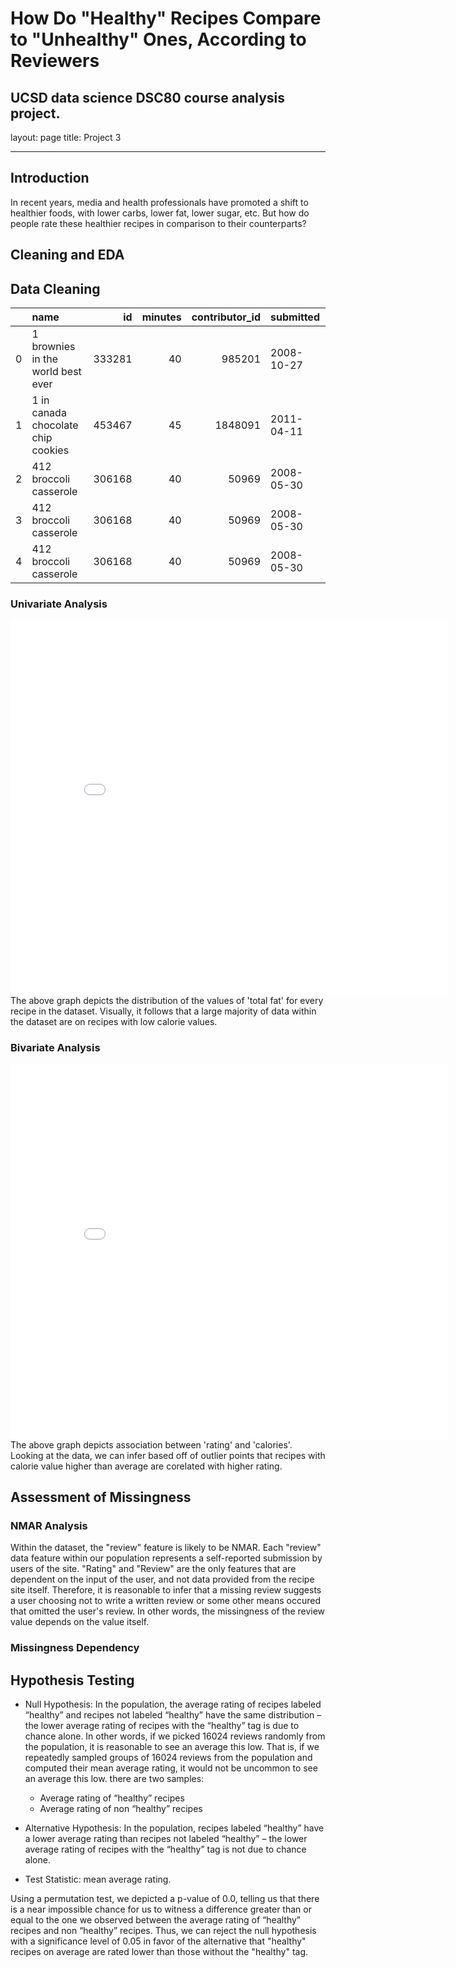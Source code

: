 # How Do "Healthy" Recipes Compare to "Unhealthy" Ones, According to Reviewers
UCSD data science DSC80 course analysis project.
---
layout: page
title: Project 3

---
## Introduction

In recent years, media and health professionals have promoted a shift to healthier foods, with lower carbs, lower fat, lower sugar, etc. But how do people rate these healthier recipes in comparison to their counterparts? 

## Cleaning and EDA

## Data Cleaning 
|    | name                                 |     id |   minutes |   contributor_id | submitted   |
|---:|:-------------------------------------|-------:|----------:|-----------------:|:------------|
|  0 | 1 brownies in the world    best ever | 333281 |        40 |           985201 | 2008-10-27  |
|  1 | 1 in canada chocolate chip cookies   | 453467 |        45 |          1848091 | 2011-04-11  |
|  2 | 412 broccoli casserole               | 306168 |        40 |            50969 | 2008-05-30  |
|  3 | 412 broccoli casserole               | 306168 |        40 |            50969 | 2008-05-30  |
|  4 | 412 broccoli casserole               | 306168 |        40 |            50969 | 2008-05-30  |


### Univariate Analysis

<iframe src="assets/histplot.html" width=700 height=600 frameBorder=0></iframe>
The above graph depicts the distribution of the values of 'total fat' for every recipe in the dataset. Visually, it follows that a large majority of data within the dataset are on recipes with low calorie values. 

### Bivariate Analysis

<iframe src="assets/scatter.html" width=700 height=600 frameBorder=0></iframe>
The above graph depicts association between 'rating' and 'calories'. Looking at the data, we can infer based off of outlier points that recipes with calorie value higher than average are corelated with higher rating.


## Assessment of Missingness

### NMAR Analysis

Within the dataset, the "review" feature is likely to be NMAR. Each "review" data feature within our population represents a self-reported submission by users of the site. "Rating" and "Review" are the only features that are dependent on the input of the user, and not data provided from the recipe site itself. Therefore, it is reasonable to infer that a missing review suggests a user choosing not to write a written review or some other means occured that omitted the user's review. In other words, the missingness of the review value depends on the value itself. 

### Missingness Dependency

## Hypothesis Testing
* Null Hypothesis: In the population, the average rating of recipes labeled “healthy” and  recipes not labeled “healthy” have the same distribution – the lower average rating of recipes with the “healthy” tag is due to chance alone.
In other words, if we picked 16024 reviews randomly from the population, it is reasonable to see an average this low.
That is, if we repeatedly sampled groups of 16024 reviews from the population and computed their mean average rating, it would not be uncommon to see an average  this low.
there are two samples:
    - Average rating of “healthy” recipes
    - Average rating of non “healthy” recipes


* Alternative Hypothesis: In the population, recipes labeled “healthy” have a lower average rating than recipes not labeled “healthy” – the lower average rating of recipes with the “healthy” tag is not due to chance alone.
* Test Statistic: mean average rating.

Using a permutation test, we depicted a p-value of 0.0, telling us that there is a near impossible chance for us to witness a difference greater than or equal to the one we observed between the average rating of “healthy” recipes and non “healthy” recipes. Thus, we can reject the null hypothesis with a significance level of 0.05 in favor of the alternative that "healthy" recipes on average are rated lower than those without the "healthy" tag.




